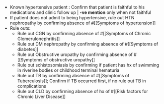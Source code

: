 - Known hypertensive patient : Confirm that patient is faithful to his medications and clinic follow up | **-ve mention** only when not faithful
- If patient does not admit to being hypertensive, rule out HTN nephropathy by confirming absence of #[[Symptoms of hypertension]]
- Rule outs:
	- Rule out CGN by confirming absence of #[[Symptoms of Chronic Glomerulonephritis]]
	- Rule out DM nephropathy by confirming absence of #[[Symptoms of diabetes]]
	- Rule out Obstructive uropathy by confirming absence of #[[Symptoms of obstructive uropathy]]
	- Rule out schistosomiasis by confirming  if patient has hx of swimming in riverine bodies or childhood terminal hematuria
	- Rule out TB by confirming absence of #[[Symptoms of Tuberculosis]]; Confirm if TB occurred first, if no rule out TB in complications
	- Rule out CLD by confirming absence of hx of #[[Risk factors for Chronic Liver Disease]]